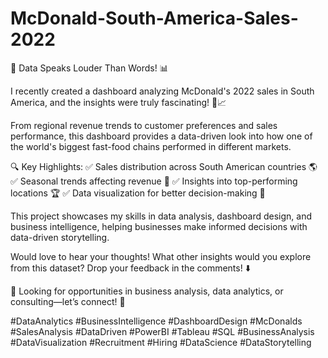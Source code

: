# McDonald-South-America-Sales-2022
🚀 Data Speaks Louder Than Words! 📊

I recently created a dashboard analyzing McDonald's 2022 sales in South America, and the insights were truly fascinating! 🍔📈

From regional revenue trends to customer preferences and sales performance, this dashboard provides a data-driven look into how one of the world's biggest fast-food chains performed in different markets.

🔍 Key Highlights:
✅ Sales distribution across South American countries 🌎
✅ Seasonal trends affecting revenue 📆
✅ Insights into top-performing locations 🏆
✅ Data visualization for better decision-making 🎯

This project showcases my skills in data analysis, dashboard design, and business intelligence, helping businesses make informed decisions with data-driven storytelling.

Would love to hear your thoughts! What other insights would you explore from this dataset? Drop your feedback in the comments! ⬇️

📢 Looking for opportunities in business analysis, data analytics, or consulting—let’s connect! 🚀

#DataAnalytics #BusinessIntelligence #DashboardDesign #McDonalds #SalesAnalysis #DataDriven #PowerBI #Tableau #SQL #BusinessAnalysis #DataVisualization #Recruitment #Hiring #DataScience #DataStorytelling
